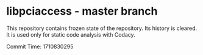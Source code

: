 # libpciaccess - master branch

This repository contains frozen state of the repository.
Its history is cleared. It is used only for static code
analysis with Codacy.

Commit Time: 1710830295